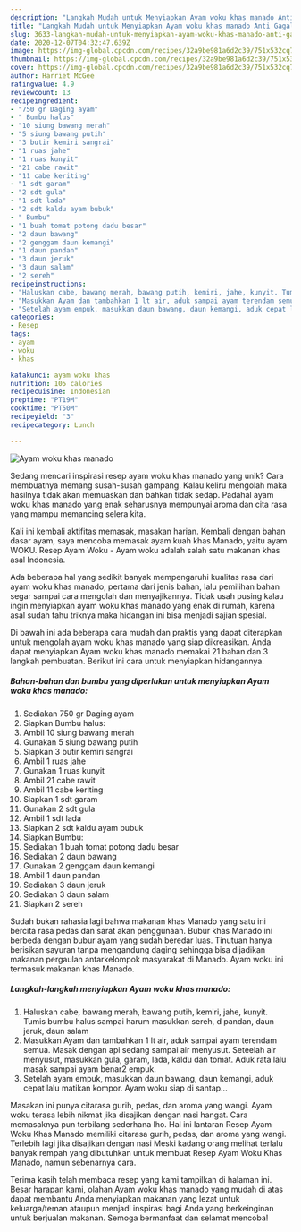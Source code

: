 ```yaml
---
description: "Langkah Mudah untuk Menyiapkan Ayam woku khas manado Anti Gagal"
title: "Langkah Mudah untuk Menyiapkan Ayam woku khas manado Anti Gagal"
slug: 3633-langkah-mudah-untuk-menyiapkan-ayam-woku-khas-manado-anti-gagal
date: 2020-12-07T04:32:47.639Z
image: https://img-global.cpcdn.com/recipes/32a9be981a6d2c39/751x532cq70/ayam-woku-khas-manado-foto-resep-utama.jpg
thumbnail: https://img-global.cpcdn.com/recipes/32a9be981a6d2c39/751x532cq70/ayam-woku-khas-manado-foto-resep-utama.jpg
cover: https://img-global.cpcdn.com/recipes/32a9be981a6d2c39/751x532cq70/ayam-woku-khas-manado-foto-resep-utama.jpg
author: Harriet McGee
ratingvalue: 4.9
reviewcount: 13
recipeingredient:
- "750 gr Daging ayam"
- " Bumbu halus"
- "10 siung bawang merah"
- "5 siung bawang putih"
- "3 butir kemiri sangrai"
- "1 ruas jahe"
- "1 ruas kunyit"
- "21 cabe rawit"
- "11 cabe keriting"
- "1 sdt garam"
- "2 sdt gula"
- "1 sdt lada"
- "2 sdt kaldu ayam bubuk"
- " Bumbu"
- "1 buah tomat potong dadu besar"
- "2 daun bawang"
- "2 genggam daun kemangi"
- "1 daun pandan"
- "3 daun jeruk"
- "3 daun salam"
- "2 sereh"
recipeinstructions:
- "Haluskan cabe, bawang merah, bawang putih, kemiri, jahe, kunyit. Tumis bumbu halus sampai harum masukkan sereh, d pandan, daun jeruk, daun salam"
- "Masukkan Ayam dan tambahkan 1 lt air, aduk sampai ayam terendam semua. Masak dengan api sedang sampai air menyusut. Seteelah air menyusut, masukkan gula, garam, lada, kaldu dan tomat. Aduk rata lalu masak sampai ayam benar2 empuk."
- "Setelah ayam empuk, masukkan daun bawang, daun kemangi, aduk cepat lalu matikan kompor. Ayam woku siap di santap..."
categories:
- Resep
tags:
- ayam
- woku
- khas

katakunci: ayam woku khas 
nutrition: 105 calories
recipecuisine: Indonesian
preptime: "PT19M"
cooktime: "PT50M"
recipeyield: "3"
recipecategory: Lunch

---
```



![Ayam woku khas manado](https://img-global.cpcdn.com/recipes/32a9be981a6d2c39/751x532cq70/ayam-woku-khas-manado-foto-resep-utama.jpg)

Sedang mencari inspirasi resep ayam woku khas manado yang unik? Cara membuatnya memang susah-susah gampang. Kalau keliru mengolah maka hasilnya tidak akan memuaskan dan bahkan tidak sedap. Padahal ayam woku khas manado yang enak seharusnya mempunyai aroma dan cita rasa yang mampu memancing selera kita.

Kali ini kembali aktifitas memasak, masakan harian. Kembali dengan bahan dasar ayam, saya mencoba memasak ayam kuah khas Manado, yaitu ayam WOKU. Resep Ayam Woku - Ayam woku adalah salah satu makanan khas asal Indonesia.

Ada beberapa hal yang sedikit banyak mempengaruhi kualitas rasa dari ayam woku khas manado, pertama dari jenis bahan, lalu pemilihan bahan segar sampai cara mengolah dan menyajikannya. Tidak usah pusing kalau ingin menyiapkan ayam woku khas manado yang enak di rumah, karena asal sudah tahu triknya maka hidangan ini bisa menjadi sajian spesial.


Di bawah ini ada beberapa cara mudah dan praktis yang dapat diterapkan untuk mengolah ayam woku khas manado yang siap dikreasikan. Anda dapat menyiapkan Ayam woku khas manado memakai 21 bahan dan 3 langkah pembuatan. Berikut ini cara untuk menyiapkan hidangannya.

<!--inarticleads1-->

##### Bahan-bahan dan bumbu yang diperlukan untuk menyiapkan Ayam woku khas manado:

1. Sediakan 750 gr Daging ayam
1. Siapkan  Bumbu halus:
1. Ambil 10 siung bawang merah
1. Gunakan 5 siung bawang putih
1. Siapkan 3 butir kemiri sangrai
1. Ambil 1 ruas jahe
1. Gunakan 1 ruas kunyit
1. Ambil 21 cabe rawit
1. Ambil 11 cabe keriting
1. Siapkan 1 sdt garam
1. Gunakan 2 sdt gula
1. Ambil 1 sdt lada
1. Siapkan 2 sdt kaldu ayam bubuk
1. Siapkan  Bumbu:
1. Sediakan 1 buah tomat potong dadu besar
1. Sediakan 2 daun bawang
1. Gunakan 2 genggam daun kemangi
1. Ambil 1 daun pandan
1. Sediakan 3 daun jeruk
1. Sediakan 3 daun salam
1. Siapkan 2 sereh


Sudah bukan rahasia lagi bahwa makanan khas Manado yang satu ini bercita rasa pedas dan sarat akan penggunaan. Bubur khas Manado ini berbeda dengan bubur ayam yang sudah beredar luas. Tinutuan hanya berisikan sayuran tanpa mengandung daging sehingga bisa dijadikan makanan pergaulan antarkelompok masyarakat di Manado. Ayam woku ini termasuk makanan khas Manado. 

<!--inarticleads2-->

##### Langkah-langkah menyiapkan Ayam woku khas manado:

1. Haluskan cabe, bawang merah, bawang putih, kemiri, jahe, kunyit. Tumis bumbu halus sampai harum masukkan sereh, d pandan, daun jeruk, daun salam
1. Masukkan Ayam dan tambahkan 1 lt air, aduk sampai ayam terendam semua. Masak dengan api sedang sampai air menyusut. Seteelah air menyusut, masukkan gula, garam, lada, kaldu dan tomat. Aduk rata lalu masak sampai ayam benar2 empuk.
1. Setelah ayam empuk, masukkan daun bawang, daun kemangi, aduk cepat lalu matikan kompor. Ayam woku siap di santap...


Masakan ini punya citarasa gurih, pedas, dan aroma yang wangi. Ayam woku terasa lebih nikmat jika disajikan dengan nasi hangat. Cara memasaknya pun terbilang sederhana lho. Hal ini lantaran Resep Ayam Woku Khas Manado memiliki citarasa gurih, pedas, dan aroma yang wangi. Terlebih lagi jika disajikan dengan nasi Meski kadang orang melihat terlalu banyak rempah yang dibutuhkan untuk membuat Resep Ayam Woku Khas Manado, namun sebenarnya cara. 

Terima kasih telah membaca resep yang kami tampilkan di halaman ini. Besar harapan kami, olahan Ayam woku khas manado yang mudah di atas dapat membantu Anda menyiapkan makanan yang lezat untuk keluarga/teman ataupun menjadi inspirasi bagi Anda yang berkeinginan untuk berjualan makanan. Semoga bermanfaat dan selamat mencoba!
